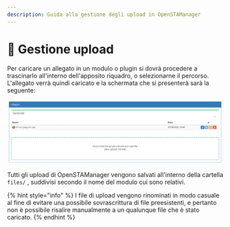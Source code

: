 ```yaml
---
description: Guida alla gestione degli upload in OpenSTAManager
---
```


# 🔼 Gestione upload

Per caricare un allegato in un modulo o plugin si dovrà procedere a trascinarlo all'interno dell'apposito riquadro, o selezionarne il percorso. L'allegato verrà quindi caricato e la schermata che si presenterà sarà la seguente:

![](<../../.gitbook/assets/immagine (72).png>)

Tutti gli upload di OpenSTAManager vengono salvati all'interno della cartella `files/` , suddivisi secondo il nome del modulo cui sono relativi.

{% hint style="info" %}
I file di upload vengono rinominati in modo casuale al fine di evitare una possibile sovrascrittura di file preesistenti, e pertanto non è possibile risalire manualmente a un qualunque file che è stato caricato.
{% endhint %}
